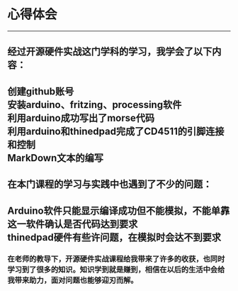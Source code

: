 # **心得体会**  
---
## **经过开源硬件实战这门学科的学习，我学会了以下内容：**  
创建github账号  
安装arduino、fritzing、processing软件  
利用arduino成功写出了morse代码  
利用arduino和thinedpad完成了CD4511的引脚连接和控制  
MarkDown文本的编写  
---
## **在本门课程的学习与实践中也遇到了不少的问题：**  
Arduino软件只能显示编译成功但不能模拟，不能单靠这一软件确认是否代码达到要求  
thinedpad硬件有些许问题，在模拟时会达不到要求  
---
### **在老师的教导下，开源硬件实战课程给我带来了许多的收获，也同时学习到了很多的知识。知识学到就是赚到，相信在以后的生活中会给我带来助力，面对问题也能够迎刃而解。**
